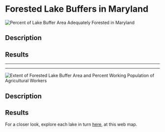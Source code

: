 # Forested Lake Buffers in Maryland
![Percent of Lake Buffer Area Adequately Forested in Maryland](https://user-images.githubusercontent.com/78063176/118919073-d683cd80-b901-11eb-9afb-ce30ef520756.png)

## Description

## Results

---
---
![Extent of Forested Lake Buffer Area and Percent Working Population of Agricultural Workers](https://user-images.githubusercontent.com/78063176/118919190-0fbc3d80-b902-11eb-8ace-74b9a65327a0.png)

## Description

## Results

For a closer look, explore each lake in turn [here](/GES_486_Final/Bin/MD_Webmap), at this web map.
